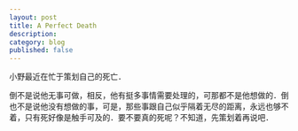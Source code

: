 ```yaml
---
layout: post
title: A Perfect Death
description:
category: blog
published: false
---
```

小野最近在忙于策划自己的死亡．

倒不是说他无事可做，相反，他有挺多事情需要处理的，可那都不是他想做的．倒也不是说他没有想做的事，可是，那些事跟自己似乎隔着无尽的距离，永远也够不着，只有死好像是触手可及的．要不要真的死呢？不知道，先策划着再说吧．




